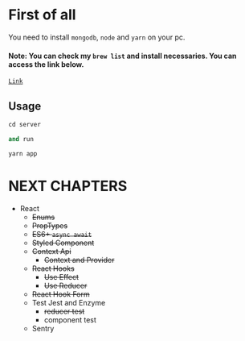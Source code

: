 # First of all

You need to install `mongodb`, `node` and `yarn` on your pc.

#### Note: You can check my `brew list` and install necessaries. You can access the link below.

[`Link`](https://github.com/hakanozkaptan/homebrew-list)

## Usage

```python
cd server

and run

yarn app
```

# NEXT CHAPTERS

- React
  - ~~Enums~~
  - ~~PropTypes~~
  - ~~ES6+ `async await`~~
  - ~~Styled Component~~
  - ~~Context Api~~
    - ~~Context and Provider~~
  - ~~React Hooks~~
    - ~~Use Effect~~
    - ~~Use Reducer~~
  - ~~React Hook Form~~
  - Test Jest and Enzyme
    - ~~reducer test~~
    - component test
  - Sentry
